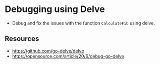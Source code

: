 # Debugging using Delve

- Debug and fix the issues with the function `CalculateFib` using delve.

## Resources

- https://github.com/go-delve/delve
- https://opensource.com/article/20/6/debug-go-delve
